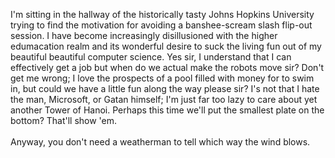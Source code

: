 I'm sitting in the hallway of the historically tasty Johns Hopkins University trying to find the motivation for avoiding a banshee-scream slash flip-out session.  I have become increasingly disillusioned with the higher edumacation realm and its wonderful desire to suck the living fun out of my beautiful beautiful computer science.  Yes sir, I understand that I can effectively get a job but when do we actual make the robots move sir?  Don't get me wrong; I love the prospects of a pool filled with money for to swim in, but could we have a little fun along the way please sir?  I's not that I hate the man, Microsoft, or Gatan himself; I'm just far too lazy to care about yet another Tower of Hanoi.  Perhaps this time we'll put the smallest plate on the bottom?  That'll show 'em.<BR><BR>Anyway, you don't need a weatherman to tell which way the wind blows.<BR>